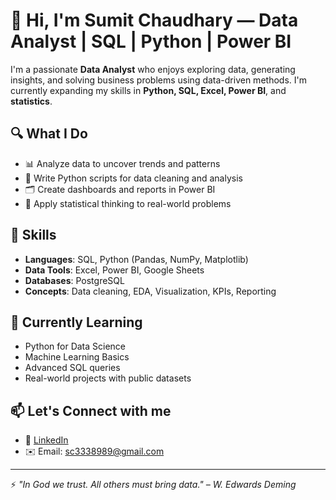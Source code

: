 # 👋 Hi, I'm Sumit Chaudhary — Data Analyst | SQL | Python | Power BI

I'm a passionate **Data Analyst** who enjoys exploring data, generating insights, and solving business problems using data-driven methods. I'm currently expanding my skills in **Python, SQL, Excel, Power BI**, and **statistics**.

## 🔍 What I Do
- 📊 Analyze data to uncover trends and patterns
- 🐍 Write Python scripts for data cleaning and analysis
- 🗂️ Create dashboards and reports in Power BI
- 🧠 Apply statistical thinking to real-world problems

## 🚀 Skills
- **Languages**: SQL, Python (Pandas, NumPy, Matplotlib)
- **Data Tools**: Excel, Power BI, Google Sheets
- **Databases**:  PostgreSQL
- **Concepts**: Data cleaning, EDA, Visualization, KPIs, Reporting

## 🧠 Currently Learning
- Python for Data Science
- Machine Learning Basics
- Advanced SQL queries
- Real-world projects with public datasets

## 📫 Let's Connect with me
- 💼 [LinkedIn](https://www.linkedin.com/in/sumit-chaudhary-295334230)
- ✉️ Email: sc3338989@gmail.com

---

⚡ *"In God we trust. All others must bring data." – W. Edwards Deming*
